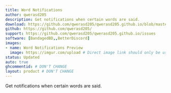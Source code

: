 ```yaml
---
title: Word Notifications
author: qwerasd205
description: Get notifications when certain words are said.
download: https://github.com/qwerasd205/qwerasd205.github.io/blob/master/WordNotifications.plugin.js
github: https://github.com/qwerasd205/
support: https://github.com/qwerasd205/qwerasd205.github.io/issues
software: [BandagedBD,,BetterDiscord]
images:
- name: Word Notifications Preview
  image: https://imgur.com/upload # Direct image link should only be used here. Imgur isn't required but if it isn't used then further inspection will happen
status: Updated
auto: true
ghcommentid: # DON'T CHANGE
layout: product # DON'T CHANGE
---
```

Get notifications when certain words are said.